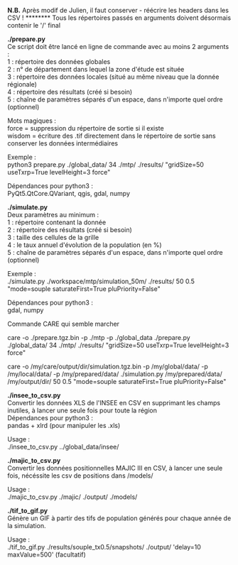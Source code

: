**N.B.** Après modif de Julien, il faut conserver - réécrire les headers dans les CSV !
******** Tous les répertoires passés en arguments doivent désormais contenir le '/' final  

**./prepare.py**  
Ce script doit être lancé en ligne de commande avec au moins 2 arguments :  
    1 : répertoire des données globales  
    2 : n° de département dans lequel la zone d'étude est située  
    3 : répertoire des données locales (situé au même niveau que la donnée régionale)  
    4 : répertoire des résultats (créé si besoin)  
    5 : chaîne de paramètres séparés d'un espace, dans n'importe quel ordre (optionnel)  

Mots magiques :  
force = suppression du répertoire de sortie si il existe  
wisdom = écriture des .tif directement dans le répertoire de sortie sans conserver les données intermédiaires  

Exemple :  
python3 prepare.py ./global_data/ 34 ./mtp/ ./results/ "gridSize=50 useTxrp=True levelHeight=3 force"  

Dépendances pour python3 :  
    PyQt5.QtCore.QVariant, qgis, gdal, numpy  

**./simulate.py**  
Deux paramètres au minimum :  
    1 : répertoire contenant la donnée  
    2 : répertoire des résultats (créé si besoin)  
    3 : taille des cellules de la grille  
    4 : le taux annuel d'évolution de la population (en %)  
    5 : chaîne de paramètres séparés d'un espace, dans n'importe quel ordre (optionnel)  

Exemple :  
    ./simulate.py ./workspace/mtp/simulation_50m/ ./results/ 50 0.5 "mode=souple saturateFirst=True pluPriority=False"  

Dépendances pour python3 :  
    gdal, numpy  

Commande CARE qui semble marcher  

care -o ./prepare.tgz.bin  -p ./mtp -p ./global_data ./prepare.py ./global_data/ 34  ./mtp/ ./results/ "gridSize=50 useTxrp=True levelHeight=3 force"  

care -o /my/care/output/dir/simulation.tgz.bin -p /my/global/data/ -p /my/local/data/ -p /my/prepared/data/ ./simulation.py /my/prepared/data/ /my/output/dir/ 50 0.5 "mode=souple saturateFirst=True pluPriority=False"  

**./insee_to_csv.py**  
Convertir les données XLS de l'INSEE en CSV en supprimant les champs inutiles, à lancer une seule fois pour toute la région  
Dépendances pour python3 :  
    pandas + xlrd (pour manipuler les .xls)  

Usage :  
./insee_to_csv.py ../global_data/insee/  

**./majic_to_csv.py**  
Convertir les données positionnelles MAJIC III en CSV, à lancer une seule fois, nécéssite les csv de positions dans /models/  

Usage :  
./majic_to_csv.py ./majic/ ./output/ ./models/  

**./tif_to_gif.py**  
Génère un GIF à partir des tifs de population générés pour chaque année de la simulation.  

Usage :  
./tif_to_gif.py ./results/souple_tx0.5/snapshots/ ./output/ 'delay=10 maxValue=500' (facultatif)  
